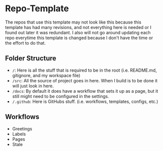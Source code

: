 # Repo-Template

The repos that use this template may not look like this because this template has had many revisions, and not everything here is needed or I found out later it was redundant. I also will not go around updating each repo everytime this template is changed because I don't have the time or the effort to do that.

## Folder Structure

- `/`: Here is all the stuff that is required to be in the root (i.e. README.md, gitignore, and my workspace file)
- `/src`: All the source of project goes in here. When I build is to be done it will just look in here.
- `/docs`: By default it does have a workflow that sets it up as a page, but it still might need to be configured in the settings.
- `/.github`: Here is GitHubs stuff. (i.e. workflows, templates, configs, etc.)

## Workflows

- Greetings
- Labels
- Pages
- Stale
